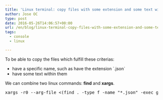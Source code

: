 ```yaml
---
title: 'Linux terminal: copy files with some extension and some text within them'
author: Jose OC
type: post
date: 2016-05-26T14:06:57+00:00
url: /en/blog/linux-terminal-copy-files-with-some-extension-and-some-text-within-them/
tags:
  - console
  - linux

---
```

To be able to copy the files which fulfill these criterias:

  * have a specific name, such as have the extension \`.json\`
  * have some text within them

We can combine two linux commands: **find** and **xargs**.

<pre class="lang:sh decode:true ">xargs -r0 --arg-file &lt;(find . -type f -name "*.json" -exec grep -lZi some_text_within_files {} +) cp -i --target-directory /tmp/dest/dir/</pre>

&nbsp;